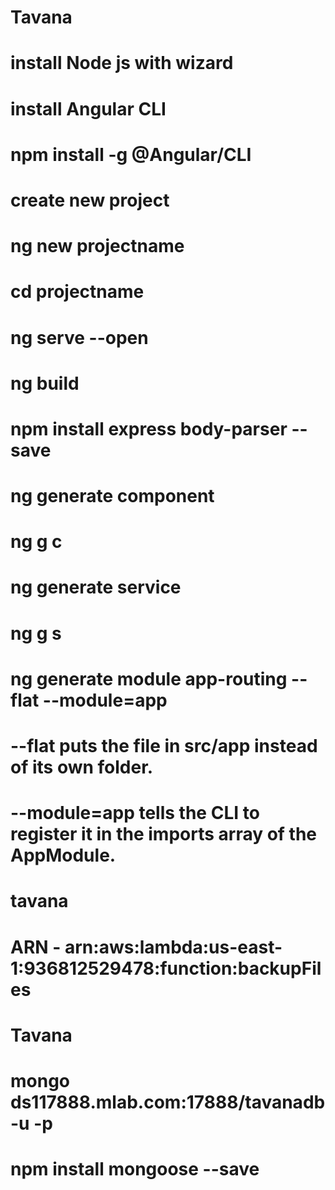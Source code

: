 # Tavana
# install Node js with wizard
# install Angular CLI
# npm install -g @Angular/CLI
# create new project
# ng new projectname
# cd projectname
# ng serve --open 
# ng build
# npm install express body-parser --save
# ng generate component 
# ng g c 
# ng generate service
# ng g s
# ng generate module app-routing --flat --module=app
# --flat puts the file in src/app instead of its own folder.
# --module=app tells the CLI to register it in the imports array of the AppModule.
# tavana
# ARN - arn:aws:lambda:us-east-1:936812529478:function:backupFiles
# Tavana
#    mongo ds117888.mlab.com:17888/tavanadb -u <dbuser> -p <dbpassword>

# npm install mongoose --save
